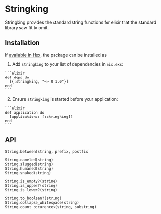 # Stringking

Stringking provides the standard string functions for elixir that the standard library saw fit to omit.

## Installation

If [available in Hex](https://hex.pm/docs/publish), the package can be installed as:

  1. Add `stringking` to your list of dependencies in `mix.exs`:

    ```elixir
    def deps do
      [{:stringking, "~> 0.1.0"}]
    end
    ```

  2. Ensure `stringking` is started before your application:

    ```elixir
    def application do
      [applications: [:stringking]]
    end
    ```

## API
```
String.between(string, prefix, postfix)

String.cameled(string)
String.slugged(string)
String.humaned(string)
String.snaked(string)

String.is_empty?(string)
String.is_upper?(string)
String.is_lower?(string)

String.to_boolean?(string)
String.collapse_whitespace(string)
String.count_occurences(string, substring)
```
